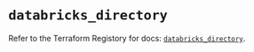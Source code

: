 # `databricks_directory`

Refer to the Terraform Registory for docs: [`databricks_directory`](https://registry.terraform.io/providers/databricks/databricks/1.16.0/docs/resources/directory).
